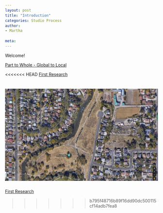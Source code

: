 ```yaml
---
layout: post
title: "Introduction"
categories: Studio Process
author:
- Martha

meta:
---
```


Welcome!

[Part to Whole - Global to Local](http://keanmgc.github.io/2021fall3yr-studio/)

<<<<<<< HEAD
[First Research ](/asset/yawenzheng_martha1129899)




![site](/image/微信图片_20210913091342.png)
=======
[First Research ](/assets/yawenzheng_martha1129899.pdf)
>>>>>>> b795f48716b89f16dd90dc500115cf14adb7fea8
